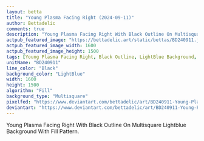 ```yaml
---
layout: betta
title: "Young Plasma Facing Right (2024-09-11)"
author: Bettadelic
comments: true
description: "Young Plasma Facing Right With Black Outline On Multisquare Lightblue Background With Fill Pattern."
actpub_featured_image: "https://bettadelic.art/static/bettas/BD240911.jpg"
actpub_featured_image_width: 1600
actpub_featured_image_height: 1500
tags: [Young Plasma Facing Right, Black Outline, LightBlue Background, Multisquare Background Pattern, Fill Pattern, September 2024]
unitName: "BD240911"
line_color: "Black"
background_color: "LightBlue"
width: 1600
height: 1500
algorithm: "Fill"
background_type: "Multisquare"
pixelfed: "https://www.deviantart.com/bettadelic/art/BD240911-Young-Plasma-Facing-Right-2024-09-11-1097705725"
deviantart: "https://www.deviantart.com/bettadelic/art/BD240911-Young-Plasma-Facing-Right-2024-09-11-1097705725"
---
```


Young Plasma Facing Right With Black Outline On Multisquare Lightblue Background With Fill Pattern.
